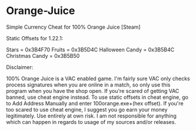 # Orange-Juice
Simple Currency Cheat for 100% Orange Juice [Steam]

Static Offsets for 1.22.1:

Stars = 0x3B4F70
Fruits = 0x3B5D4C
Halloween Candy = 0x3B5B4C
Christmas Candy = 0x3B5B50

Disclaimer:

100% Orange Juice is a VAC enabled game. I'm fairly sure VAC only checks process signatures when you are online in a match, so only use this program when you have the shop open. If you're scared of getting VAC banned, use cheat engine instead. To use static offsets in cheat engine, go to Add Address Manually and enter 100orange.exe+(hex offset). If you're too scared to use cheat engine, I suggest you go earn your money legitimately.  Use entirely at own risk. I am not responsible for anything which can happen in regards to usage of my sources and/or releases.
